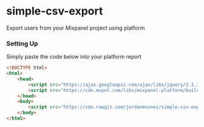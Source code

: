 # simple-csv-export
Export users from your Mixpanel project using platform

### Setting Up

Simply paste the code below into your platform report

```html
<!DOCTYPE html>
<html>
    <head>
        <script src="https://ajax.googleapis.com/ajax/libs/jquery/2.1.3/jquery.min.js"></script>
        <script src="https://cdn.mxpnl.com/libs/mixpanel-platform/build/mixpanel-platform.v0.latest.min.js"></script>
    </head>
    <body>
        <script src="https://cdn.rawgit.com/jordanmnunez/simple-csv-export/v1.0.0/report.js"></script>
    </body>
</html>
```

